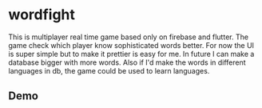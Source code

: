 # wordfight

This is multiplayer real time game based only on firebase and flutter. The game check which player know sophisticated words better. For now the UI is super simple but to make it prettier is easy for me. In future I can make a database bigger with more words. Also if I'd make the words in different languages in db, the game could be used to learn languages. 



## Demo




